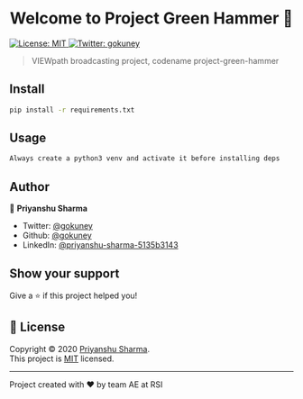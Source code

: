 <h1 align="center">Welcome to Project Green Hammer 👋</h1>
<p>
  <a href="https://tldrlegal.com/license/mit-license" target="_blank">
    <img alt="License: MIT" src="https://img.shields.io/badge/License-MIT-yellow.svg" />
  </a>
  <a href="https://twitter.com/gokuney" target="_blank">
    <img alt="Twitter: gokuney" src="https://img.shields.io/twitter/follow/gokuney.svg?style=social" />
  </a>
</p>

> VIEWpath broadcasting project, codename project-green-hammer

## Install

```sh
pip install -r requirements.txt
```

## Usage

```sh
Always create a python3 venv and activate it before installing deps
```

## Author

👤 **Priyanshu Sharma**

* Twitter: [@gokuney](https://twitter.com/gokuney)
* Github: [@gokuney](https://github.com/gokuney)
* LinkedIn: [@priyanshu-sharma-5135b3143](https://linkedin.com/in/priyanshu-sharma-5135b3143)

## Show your support

Give a ⭐️ if this project helped you!

## 📝 License

Copyright © 2020 [Priyanshu Sharma](https://github.com/gokuney).<br />
This project is [MIT](https://tldrlegal.com/license/mit-license) licensed.

***
Project created with ❤️ by team AE at RSI

